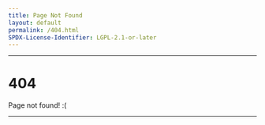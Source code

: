 ```yaml
---
title: Page Not Found
layout: default
permalink: /404.html
SPDX-License-Identifier: LGPL-2.1-or-later
---
```


---

# 404

Page not found! :(

---
